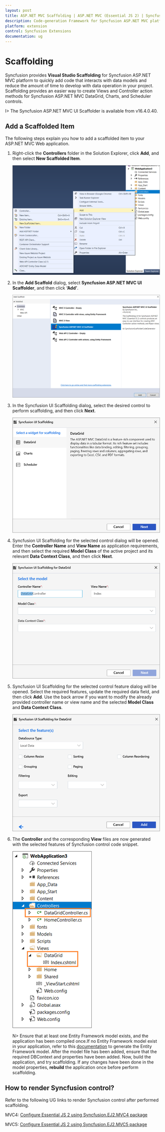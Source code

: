 ```yaml
---
layout: post
title: ASP.NET MVC Scaffolding | ASP.NET MVC (Essential JS 2) | Syncfusion
description: Code-generation Framework for Syncfusion ASP.NET MVC platform to quickly create the Controller and Views in a short time.
platform: extension
control: Syncfusion Extensions
documentation: ug
---
```


# Scaffolding

Syncfusion provides **Visual Studio Scaffolding** for Syncfusion ASP.NET MVC platform to quickly add code that interacts with data models and reduce the amount of time to develop with data operation in your project. Scaffolding provides an easier way to create Views and Controller action methods for Syncfusion ASP.NET MVC DataGrid, Charts, and Scheduler controls.

I> The Syncfusion ASP.NET MVC UI Scaffolder is available from v16.4.0.40.

## Add a Scaffolded Item

The following steps explain you how to add a scaffolded item to your ASP.NET MVC Web application.

1. Right-click the **Controllers** folder in the Solution Explorer, click **Add**, and then select **New Scaffolded Item**. 

   ![Syncfusion Scaffolded add-in](Scaffolding_Images/Scaffolding_Add_Item1.png)

2. In the **Add Scaffold** dialog, select **Syncfusion ASP.NET MVC UI Scaffolder**, and then click **‘Add’**. 

   ![Choose Syncfusion Scaffolding from Visual Studio Add scaffold dialog](Scaffolding_Images/Scaffolding_Add_Item2.png)

3. In the Syncfusion UI Scaffolding dialog, select the desired control to perform scaffolding, and then click **Next**.

   ![Choose required control](Scaffolding_Images/Scaffolding_Add_Item3.png)

4. Syncfusion UI Scaffolding for the selected control dialog will be opened. Enter the **Controller Name** and **View Name** as application requirements, and then select the required **Model Class** of the active project and its relevant **Data Context Class**, and then click **Next**.

   ![Choose required Model](Scaffolding_Images/Scaffolding_Add_Item4.png)

5. Syncfusion UI Scaffolding for the selected control feature dialog will be opened. Select the required features, update the required data field, and then click **Add**. Use the back arrow if you want to modify the already provided controller name or view name and the selected **Model Class** and **Data Context Class**.

   ![Choose required selected control features](Scaffolding_Images/Scaffolding_Add_Item5.png)

6. The **Controller** and the corresponding **View** files are now generated with the selected features of Syncfusion control code snippet.

   ![Required Controller and View files added in the project for the selected control](Scaffolding_Images/Scaffolding_Add_Item6.png)

   N> Ensure that at least one Entity Framework model exists, and the application has been compiled once.If no Entity Framework model exist in your application, refer to this [documentation](https://docs.microsoft.com/en-us/aspnet/mvc/overview/getting-started/database-first-development/creating-the-web-application#generate-the-models) to generate the Entity Framework model. After the model file has been added, ensure that the required DBContext and properties have been added. Now, build the application, and try scaffolding. If any changes have been done in the model properties, **rebuild** the application once before perform scaffolding. 


## How to render Syncfusion control?

Refer to the following UG links to render Syncfusion control after performed scaffolding. 

MVC4: [Configure Essential JS 2 using Syncfusion.EJ2.MVC4 package](https://ej2.syncfusion.com/aspnetmvc/documentation/getting-started/visual-studio-2017/#configure-essential-js-2-in-the-application-1)

MVC5: [Configure Essential JS 2 using Syncfusion.EJ2.MVC5 package](https://ej2.syncfusion.com/aspnetmvc/documentation/getting-started/visual-studio-2017/#configure-essential-js-2-in-the-application)

